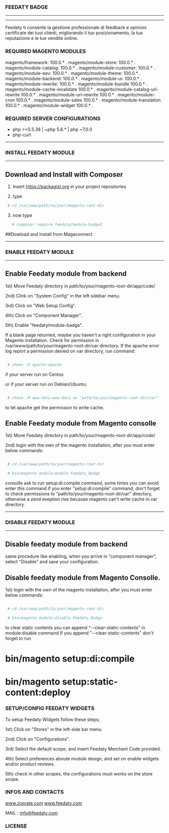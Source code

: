 ### FEEDATY BADGE
---------------------------------------------------------------------------------------------------------------------
---------------------------------------------------------------------------------------------------------------------
Feedaty ti consente la gestione professionale
di feedback e opinioni certificate dei tuoi clienti,
migliorando il tuo posizionamento,
la tua reputazione e le tue vendite online.

### REQUIRED MAGENTO MODULES

magento/framework: 					100.0.* .
magento/module-store: 				100.0.* .
magento/module-catalog: 			100.0.* .
magento/module-customer: 			100.0.* .
magento/module-eav: 				100.0.* .
magento/module-theme: 				100.0.* .
magento/module-backend: 			100.0.* .
magento/module-ui: 					100.0.* .
magento/module-rewrite: 			100.0.* .
magento/module-bundle				100.0.* .
magento/module-cache-invalidate		100.0.* .
magento/module-catalog-url-rewrite	100.0.* .
magento/module-url-rewrite 			100.0.* .
magento/module-cron					100.0.* .
magento/module-sales				100.0.* .
magento/module-translation			100.0.* .
magento/module-widget				100.0.* .

### REQUIRED SERVER CONFIGURATIONS

- php >=5.5.38 | ~php 5.6.* | php ~7.0.0
- php-curl 

---------------------------------------------------------------------------------------------------------------------
### INSTALL FEEDATY MODULE
---------------------------------------------------------------------------------------------------------------------

## Download and Install with Composer

1) Insert https://packagist.org in your project repositories

2) type 
```bash
 # cd /var/www/path/to/your/magento-root-dir
```

3) now type
 ```bash
	# composer require feedaty/module-badge2
```
##Dowload and Install from Mageconnect



---------------------------------------------------------------------------------------------------------------------
### ENABLE FEEDATY MODULE
---------------------------------------------------------------------------------------------------------------------

## Enable Feedaty module from backend

1st) Move Feedaty directory in path/to/your/magento-root-dir/app/code/

2nd) Clink on "System Config" in the left sidebar menu.

3rd) Click on "Web Setup Config".

4th) Click on "Component Manager".

5th) Enable "feedaty/module-badge".

If a blank page returned, maybe you haven't a right configuration in your
Magento installation.
Check for permission in /var/www/path/to/your/magento-root-dir/var directory.
If the apache error log report a permission denied on var 
directory, run command:
```bash

 # chown -R apache:apache 

```
if your server run on Centos

or if your server run on Debian/Ubuntu:

```bash

 # chown -R www-data:www-data on "path/to/your/magento-root-dir/var"

```

 to let apache get the permission to write cache.

## Enable Feedaty module from Magento consolle

1st) Move Feedaty directory in path/to/your/magento-root-dir/app/code/

2nd) login with the own of the magento installation, after you must enter below commands:

```bash

 # cd /var/www/path/to/your/magento-root-dir

 # bin/magento module:enable Feedaty_Badge

```
 consolle ask to run setup:di:compile command, some times you can avoid enter this command
 if you enter "setup:di:compile" command, don't forget to check permissions to 
 "path/to/your/magento-root-dir/var" directory, otherwise a zend exeption rise
 because magento can't write cache in var directory.

-----------------------------------------------------------------------------------------------------------------------
### DISABLE FEEDATY MODULE
-----------------------------------------------------------------------------------------------------------------------
## Disable feedaty module from backend

same procedure like enabling, when you arrive in "component manager", select "Disable" and save your configuration.

## Disable feedaty module from Magento Consolle.

1st) login with the own of the magento installation, after you must enter below commands:
```bash

 # cd /var/www/path/to/your/magento-root-dir

 # bin/magento module:disable Feedaty_Badge

```
to clear static contents you can append "--clear-static-contents" in module:disable command
If you append "--clear-static-contents" don't forget to run

 # bin/magento setup:di:compile
 # bin/magento setup:static-content:deploy

### SETUP/CONFIG FEEDATY WIDGETS

To setup Feedaty Widgets follow these steps;

1st) Click on "Stores" in the left-side bar menu.

2nd) Click on "Configurations".

3rd) Select the default scope, and insert Feedaty Merchant Code provided.

4th) Select preferences aboute module design, and set on enable widgets and/or product reviews.

5th) check in other scopes, the configurations must works on the store scope.

### INFOS AND CONTACTS

www.zoorate.com
www.feedaty.com

MAIL : info@feedaty.com

### LICENSE



